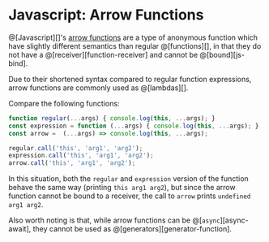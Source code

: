 # Javascript: Arrow Functions

@[Javascript][]'s [arrow functions][] are a type of anonymous function which have 
slightly different semantics than regular @[functions][], in that they do not have a
@[receiver][function-receiver] and cannot be @[bound][js-bind].

[Arrow functions]: https://developer.mozilla.org/en-US/docs/Web/JavaScript/Reference/Functions/Arrow_functions

Due to their shortened syntax compared to regular function expressions, arrow functions are
commonly used as @[lambdas][].

Compare the following functions:

```javascript
function regular(...args) { console.log(this, ...args); }
const expression = function (...args) { console.log(this, ...args); }
const arrow =  (...args) => console.log(this, ...args);

regular.call('this', 'arg1', 'arg2');
expression.call('this', 'arg1', 'arg2');
arrow.call('this', 'arg1', 'arg2');
```

In this situation, both the `regular` and `expression` version of the function
behave the same way (printing `this arg1 arg2`), but since the arrow function
cannot be bound to a receiver, the call to `arrow` prints `undefined arg1 arg2`.

Also worth noting is that, while arrow functions can be @[`async`][async-await],
they cannot be used as @[generators][generator-function].
